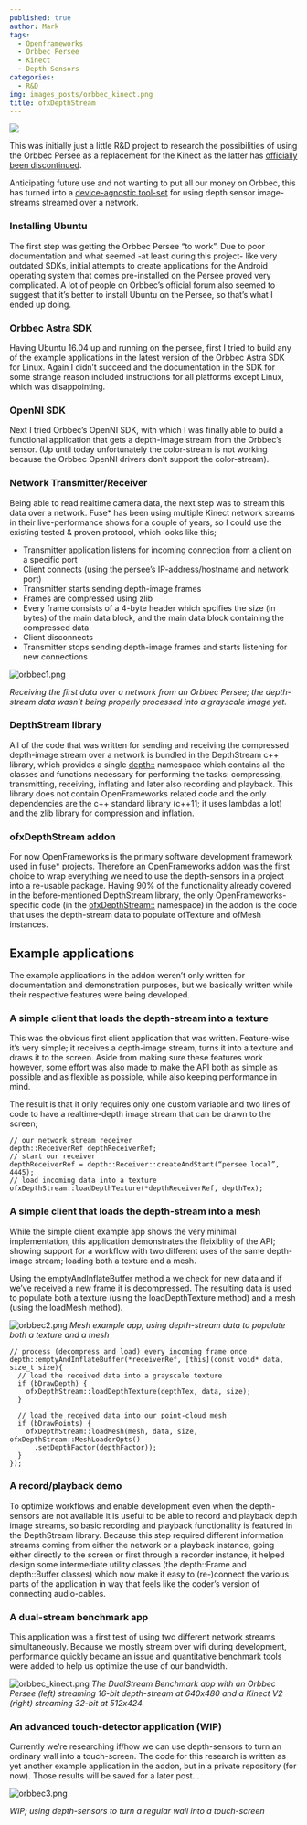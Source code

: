 ```yaml
---
published: true
author: Mark
tags:
  - Openframeworks
  - Orbbec Persee
  - Kinect
  - Depth Sensors
categories:
  - R&D
img: images_posts/orbbec_kinect.png
title: ofxDepthStream
---
```

![]({{site.baseurl}}/images_posts/orbbec_kinect.png)

This was initially just a little R&D project to research the possibilities of using the Orbbec Persee as a replacement for the Kinect as the latter has [officially been discontinued](https://www.fastcodesign.com/90147868/exclusive-microsoft-has-stopped-manufacturing-the-kinect).

Anticipating future use and not wanting to put all our money on Orbbec, this has turned into a [device-agnostic tool-set](https://github.com/fusefactory/ofxDepthStream) for using depth sensor image-streams streamed over a network.

### Installing Ubuntu
The first step was getting the Orbbec Persee “to work”. Due to poor documentation and what seemed -at least during this project- like very outdated SDKs, initial attempts to create applications for the Android operating system that comes pre-installed on the Persee proved very complicated. A lot of people on Orbbec’s official forum also seemed to suggest that it’s better to install Ubuntu on the Persee, so that’s what I ended up doing.


### Orbbec Astra SDK
Having Ubuntu 16.04 up and running on the persee, first I tried to build any of the example applications in the latest version of the Orbbec Astra SDK for Linux. Again I didn’t succeed and the documentation in the SDK for some strange reason included instructions for all platforms except Linux, which was disappointing.


### OpenNI SDK
Next I tried Orbbec’s OpenNI SDK, with which I was finally able to build a functional application that gets a depth-image stream from the Orbbec’s sensor. (Up until today unfortunately the color-stream is not working because the Orbbec OpenNI drivers don’t support the color-stream).


### Network Transmitter/Receiver
Being able to read realtime camera data, the next step was to stream this data over a network. Fuse* has been using multiple Kinect network streams in their live-performance shows for a couple of years, so I could use the existing tested & proven protocol, which looks like this;
* Transmitter application listens for incoming connection from a client on a specific port
* Client connects (using the persee’s IP-address/hostname and network port)
* Transmitter starts sending  depth-image frames
* Frames are compressed using zlib
* Every frame consists of a 4-byte header which spcifies the size (in bytes) of the main data block, and the main data block containing the compressed data
* Client disconnects
* Transmitter stops sending depth-image frames and starts listening for new connections

![orbbec1.png]({{site.baseurl}}/images_posts/orbbec1.png)

_Receiving the first data over a network from an Orbbec Persee; the depth-stream data wasn’t being properly processed into a grayscale image yet._

### DepthStream library
All of the code that was written for sending and receiving the compressed depth-image stream over a network is bundled in the DepthStream c++ library, which provides a single [depth::](https://fusefactory.github.io/ofxDepthStream/docs/html/namespacedepth.html)  namespace which contains all the classes and functions necessary for performing the tasks: compressing, transmitting, receiving, inflating and later also recording and playback. This library does not contain OpenFrameworks related code and the only dependencies are the c++ standard library (c++11; it uses lambdas a lot) and the zlib library for compression and inflation.

### ofxDepthStream addon
For now OpenFrameworks is the primary software development framework used in fuse* projects. Therefore an OpenFrameworks addon was the first choice to wrap everything we need to use the depth-sensors in a project into a re-usable package. Having 90% of the functionality already covered in the before-mentioned DepthStream library, the only OpenFrameworks-specific code (in the [ofxDepthStream::](https://fusefactory.github.io/ofxDepthStream/docs/html/namespaceofx_depth_stream.html) namespace) in the addon is the code that uses the depth-stream data to populate ofTexture and ofMesh instances.

## Example applications
The example applications in the addon weren’t only written for documentation and demonstration purposes, but we basically written while their respective features were being developed.

### A simple client that loads the depth-stream into a texture
This was the obvious first client application that was written. Feature-wise it’s very simple; it receives a depth-image stream, turns it into a texture and draws it to the screen. Aside from making sure these features work however, some effort was also made to make the API both as simple as possible and as flexible as possible, while also keeping performance in mind.

The result is that it only requires only one custom variable and two lines of code to have a realtime-depth image stream that can be drawn to the screen;

```
// our network stream receiver
depth::ReceiverRef depthReceiverRef;
// start our receiver
depthReceiverRef = depth::Receiver::createAndStart(“persee.local”, 4445);
// load incoming data into a texture
ofxDepthStream::loadDepthTexture(*depthReceiverRef, depthTex);
````

### A simple client that loads the depth-stream into a mesh
While the simple client example app shows the very minimal implementation, this application demonstrates the fleixiblity of the API; showing support for a workflow with two different uses of the same depth-image stream; loading both a texture and a mesh.

Using the emptyAndInflateBuffer method a we check for new data and if we’ve received a new frame it is decompressed. The resulting data is used to populate both a texture (using the loadDepthTexture method) and a mesh (using the loadMesh method).

![orbbec2.png]({{site.baseurl}}/images_posts/orbbec2.png)
_Mesh example app; using depth-stream data to populate both a texture and a mesh_

```
// process (decompress and load) every incoming frame once
depth::emptyAndInflateBuffer(*receiverRef, [this](const void* data, size_t size){
  // load the received data into a grayscale texture
  if (bDrawDepth) {
    ofxDepthStream::loadDepthTexture(depthTex, data, size);
  }

  // load the received data into our point-cloud mesh
  if (bDrawPoints) {
    ofxDepthStream::loadMesh(mesh, data, size, ofxDepthStream::MeshLoaderOpts()
      .setDepthFactor(depthFactor));
  }
});
```

### A record/playback demo
To optimize workflows and enable development even when the depth-sensors are not available it is useful to be able to record and playback depth image streams, so basic recording and playback functionality is featured in the DepthStream library.
Because this step required different information streams coming from either the network or a playback instance, going either directly to the screen or first through a recorder instance, it helped design some intermediate utility classes (the depth::Frame and depth::Buffer classes) which now make it easy to (re-)connect the various parts of the application in way that feels like the coder’s version of connecting audio-cables.


### A dual-stream benchmark app
This application was a first test of using two different network streams simultaneously. Because we mostly stream over wifi during development, performance quickly became an issue and quantitative benchmark tools were added to help us optimize the use of our bandwidth.



![orbbec_kinect.png]({{site.baseurl}}/images_posts/orbbec_kinect.png)
_The DualStream Benchmark app with an Orbbec Persee (left) streaming 16-bit depth-stream at 640x480 and a Kinect V2 (right) streaming 32-bit at 512x424._


### An advanced touch-detector application (WIP)

Currently we’re researching if/how we can use depth-sensors to turn an ordinary wall into a touch-screen. The code for this research is written as yet another example application in the addon, but in a private repository (for now). Those results will be saved for a later post...

![orbbec3.png]({{site.baseurl}}/images_posts/orbbec3.png)

_WIP; using depth-sensors to turn a regular wall into a touch-screen_
